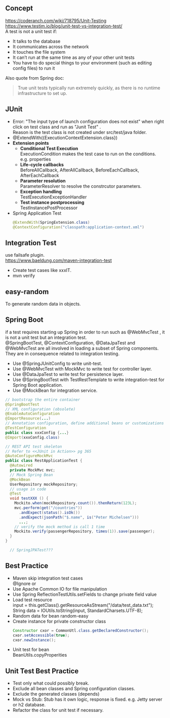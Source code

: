 ## Concept
https://coderanch.com/wiki/718795/Unit-Testing
https://www.testim.io/blog/unit-test-vs-integration-test/  
A test is not a unit test if:
- It talks to the database
- It communicates across the network
- It touches the file system
- It can’t run at the same time as any of your other unit tests
- You have to do special things to your environment (such as editing config files) to run it

Also quote from Spring doc:  
>True unit tests typically run extremely quickly, as there is no runtime infrastructure to set up.  

## JUnit
- Error: "The input type of launch configuration does not exist" when right click on test class and run as "Junit Test" .  
  Reason is the test class is not created under src/test/java folder.  
- @ExtendWith({ExecutionContextExtension.class})
- **Extension points**  
  - **Conditional Test Execution**  
    ExecutionCondition makes the test case to run on the conditions. e.g. properties  
  - **Life-cycle callbacks**  
    BeforeAllCallback, AfterAllCallback, BeforeEachCallback,
  AfterEachCallback  
  - **Parameter resolution**  
    ParameterResolver to resolve the constrcutor parameters.  
  - **Exception handling**  
    TestExecutionExceptionHandler  
  - **Test instance postprocessing**  
    TestInstancePostProcessor  
- Spring Application Test  
  ```java
  @ExtendWith(SpringExtension.class)
  @ContextConfiguration("classpath:application-context.xml")
  ```

## Integration Test
use failsafe plugin.  
https://www.baeldung.com/maven-integration-test  
- Create test cases like xxxIT.
- mvn verify

## easy-random
To generate random data in objects.  

## Spring Boot
if a test requires starting up Spring in order to run such as @WebMvcTest , it is not a unit test but an integration test.  
@SpringBootTest, @ContextConfiguration, @DataJpaTest and @WebMvcTest are all involved in loading a subset of Spring components. They are in consequence related to integration testing.  
- Use @SpringJUnitConfig to write unit-test.
- Use @WebMvcTest with MockMvc to write test for controller layer.
- Use @DataJpaTest to write test for persistence layer.
- Use @SpringBootTest with TestRestTemplate to write integration-test for Spring Boot application.
- Use @MockBean for integration service.
```java
// bootstrap the entire container
@SpringBootTest
// XML configuration (obsolete)
@EnableAutoConfiguration
@ImportResource(...)
// Annotation configuration, define additional beans or customizations for a test
@TestConfiguration
public class xxxConfig {...}
@Import(xxxConfig.class)

// REST API test skeleton
// Refer to <<JUnit in Action>> pg 365
@AutoConfigureMockMvc
public class RestApplicationTest {
  @Autowired
  private MockMvc mvc;
  // Mock Spring Bean
  @MockBean
  UserRepository mockRepository;
  // usage in code
  @Test
  void testXXX () {
    Mockito.when(mockRepository.count()).thenReturn(123L);
    mvc.perform(get("/countries"))
      .andExpect(status().isOk())
      .andExpect(jsonPath("$.name", is("Peter Michelsen")))
      ...;
    // verify the mock method is call 1 time
    Mockito.verify(passengerRepository, times(1)).save(passenger);
  }
}

  // SpringJPATest???
  ```

## Best Practice
- Maven skip integration test cases  
  @Ignore or 
- Use Apache Common IO for file manipulation
- Use Spring ReflectionTestUtils.setFields to change private field value
- Load test resource  
  input = this.getClass().getResourceAsStream("/data/test_data.txt");
  String data = IOUtils.toString(input, StandardCharsets.UTF-8);
- Random data for bean
  random-easy
- Create instance for private constructor class  
  ```java
  Constructor cxor = CommonUtl.class.getDeclaredConstructor();  
  cxor.setAccessible(true);  
  cxor.newInstance();  
  ```
- Unit test for bean  
  BeanUtils.copyProperities  

## Unit Test Best Practice
- Test only what could possibly break.  
- Exclude all bean classes and Spring configuration classes.  
- Exclude the generated classes (depends)  
- Mock vs Stub: Stub has it own logic, response is fixed. e.g. Jetty server or h2 database.  
- Refactor the class for unit test if necessary.  


